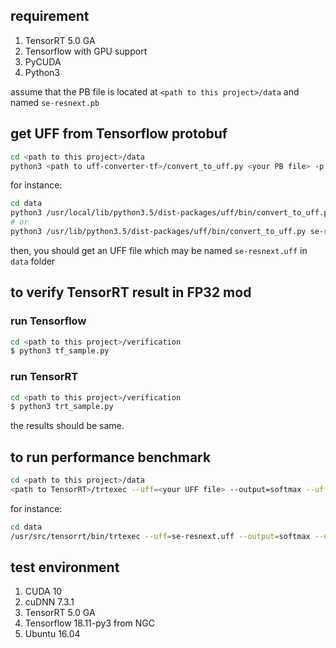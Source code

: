 ## requirement ##
1. TensorRT 5.0 GA
2. Tensorflow with GPU support
3. PyCUDA
4. Python3

assume that the PB file is located at `<path to this project>/data` and named `se-resnext.pb`

## get UFF from Tensorflow protobuf ##

```sh
cd <path to this project>/data
python3 <path to uff-converter-tf>/convert_to_uff.py <your PB file> -p preprocess.py
```

for instance:
```sh
cd data
python3 /usr/local/lib/python3.5/dist-packages/uff/bin/convert_to_uff.py se-resnext.pb -p preprocess.py
# or
python3 /usr/lib/python3.5/dist-packages/uff/bin/convert_to_uff.py se-resnext.pb -p preprocess.py
```

then, you should get an UFF file which may be named `se-resnext.uff` in `data` folder

## to verify TensorRT result in FP32 mod 

### run Tensorflow ###
```sh
cd <path to this project>/verification
$ python3 tf_sample.py
```

### run TensorRT ###
```sh
cd <path to this project>/verification
$ python3 trt_sample.py
```

the results should be same.

## to run performance benchmark ##
```sh
cd <path to this project>/data
<path to TensorRT>/trtexec --uff=<your UFF file> --output=softmax --uffInput=<input name>,3,224,224 --batch=<batch size>
```

for instance:
```sh
cd data
/usr/src/tensorrt/bin/trtexec --uff=se-resnext.uff --output=softmax --uffInput=tf_feed_image,3,224,224 --batch=32
```

## test environment ##
1. CUDA 10
2. cuDNN 7.3.1
3. TensorRT 5.0 GA
4. Tensorflow 18.11-py3 from NGC
5. Ubuntu 16.04
